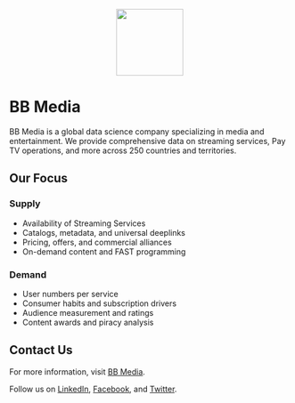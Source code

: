 <p align="center">
<image
  src="https://github.com/BB-Media-IT/.github/assets/4085605/c08bf803-09ca-420c-b728-8f6ea85b3aa2"
  height=120
  margin=0>
</p>
  
# BB Media

BB Media is a global data science company specializing in media and entertainment. We provide comprehensive data on streaming services, Pay TV operations, and more across 250 countries and territories.

## Our Focus

### Supply
- Availability of Streaming Services
- Catalogs, metadata, and universal deeplinks
- Pricing, offers, and commercial alliances
- On-demand content and FAST programming

### Demand
- User numbers per service
- Consumer habits and subscription drivers
- Audience measurement and ratings
- Content awards and piracy analysis

## Contact Us

For more information, visit [BB Media](https://bb-media.com).

Follow us on [LinkedIn](https://www.linkedin.com/company/bbmediallc), [Facebook](https://www.facebook.com/bbmediallc), and [Twitter](https://twitter.com/bbmedia_llc).
